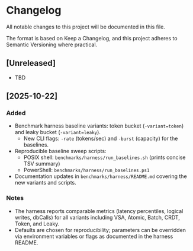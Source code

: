 # Changelog

All notable changes to this project will be documented in this file.

The format is based on Keep a Changelog, and this project adheres to Semantic Versioning where practical.

## [Unreleased]
- TBD

## [2025-10-22]
### Added
- Benchmark harness baseline variants: token bucket (`-variant=token`) and leaky bucket (`-variant=leaky`).
  - New CLI flags: `-rate` (tokens/sec) and `-burst` (capacity) for the baselines.
- Reproducible baseline sweep scripts:
  - POSIX shell: `benchmarks/harness/run_baselines.sh` (prints concise TSV summary)
  - PowerShell: `benchmarks/harness/run_baselines.ps1`
- Documentation updates in `benchmarks/harness/README.md` covering the new variants and scripts.

### Notes
- The harness reports comparable metrics (latency percentiles, logical writes, dbCalls) for all variants including VSA, Atomic, Batch, CRDT, Token, and Leaky.
- Defaults are chosen for reproducibility; parameters can be overridden via environment variables or flags as documented in the harness README.
